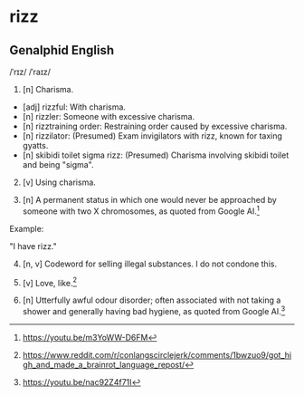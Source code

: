 # rizz

## Genalphid English

/ˈrɪz/ /ˈraɪz/
1. [n] Charisma.

- [adj] rizzful: With charisma.
- [n] rizzler: Someone with excessive charisma.
- [n] rizztraining order: Restraining order caused by excessive charisma.
- [n] rizzilator: (Presumed) Exam invigilators with rizz, known for taxing gyatts.
- [n] skibidi toilet sigma rizz: (Presumed) Charisma involving skibidi toilet and being "sigma".

2. [v] Using charisma.

3. [n] A permanent status in which one would never be approached by someone with two X chromosomes, as quoted from Google AI.[^1]

Example:

"I have rizz."

4. [n, v] Codeword for selling illegal substances. I do not condone this.

5. [v] Love, like.[^2]

6. [n] Utterfully awful odour disorder; often associated with not taking a shower and generally having bad hygiene, as quoted from Google AI.[^3]

[^1]: <https://youtu.be/m3YoWW-D6FM>
[^2]: <https://www.reddit.com/r/conlangscirclejerk/comments/1bwzuo9/got_high_and_made_a_brainrot_language_repost/>
[^3]: <https://youtu.be/nac92Z4f71I>